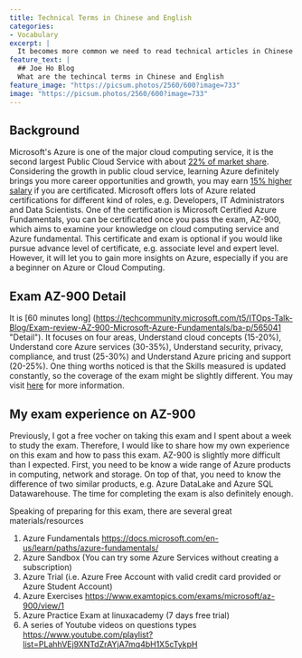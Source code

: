 ```yaml
---
title: Technical Terms in Chinese and English
categories:
- Vocabulary
excerpt: |
  It becomes more common we need to read technical articles in Chinese and English, this post covers a list of common words.
feature_text: |
  ## Joe Ho Blog
  What are the techincal terms in Chinese and English
feature_image: "https://picsum.photos/2560/600?image=733"
image: "https://picsum.photos/2560/600?image=733"
---
```


## Background
Microsoft's Azure is one of the major cloud computing service, it is the second largest Public Cloud Service with about [22% of market share](https://www.businessinsider.com/goldman-sachs-cloud-computing-market-forecast-aws-microsoft-azure-google-cloud-2018-11 "Market Share").
Considering the growth in public cloud service, learning Azure definitely brings you more career opportunities and growth, you may earn [15% higher salary](https://www.microsoft.com/en-us/learning/certification-benefits.aspx "Salary") if you are certificated. Microsoft offers lots of Azure related certifications for different kind of roles, e.g. Developers, IT Administrators and Data Scientists. 
One of the certification is Microsoft Certified Azure Fundamentals, you can be certificated once you pass the exam, AZ-900, which aims to examine your knowledge on cloud computing service and Azure fundamental.
This certificate and exam is optional if you would like pursue advance level of certificate, e.g. associate level and expert level. However, it will let you to gain more insights on Azure, especially if you are a beginner on Azure or Cloud Computing.

## Exam AZ-900 Detail
It is [60 minutes long] (https://techcommunity.microsoft.com/t5/ITOps-Talk-Blog/Exam-review-AZ-900-Microsoft-Azure-Fundamentals/ba-p/565041 "Detail"). It focuses on four areas, Understand cloud concepts (15-20%), Understand core Azure services (30-35%), Understand security, privacy, compliance, and trust (25-30%) and Understand Azure pricing and support (20-25%).
One thing worths noticed is that the Skills measured is updated constantly, so the coverage of the exam might be slightly different. You may visit [here](https://docs.microsoft.com/en-us/learn/certifications/exams/az-900#certification-exams "AZ-900 Detail") for more information.


## My exam experience on AZ-900
Previously, I got a free vocher on taking this exam and I spent about a week to study the exam. Therefore, I would like to share how my own experience on this exam and how to pass this exam.
AZ-900 is slightly more difficult than I expected. First, you need to be know a wide range of Azure products in computing, network and storage. On top of that, you need to know the difference of two similar products, e.g. Azure DataLake and Azure SQL Datawarehouse.
The time for completing the exam is also definitely enough. 

Speaking of preparing for this exam, there are several great materials/resources
1. Azure Fundamentals https://docs.microsoft.com/en-us/learn/paths/azure-fundamentals/
2. Azure Sandbox (You can try some Azure Services without creating a subscription)
3. Azure Trial (i.e. Azure Free Account with valid credit card provided or Azure Student Account)
4. Azure Exercises https://www.examtopics.com/exams/microsoft/az-900/view/1
5. Azure Practice Exam at linuxacademy (7 days free trial)
6. A series of Youtube videos on questions types https://www.youtube.com/playlist?list=PLahhVEj9XNTdZrAYjA7mq4bH1X5cTykpH
